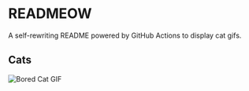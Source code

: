 # READMEOW

A self-rewriting README powered by GitHub Actions to display cat gifs.

## Cats

![Bored Cat GIF](https://media2.giphy.com/media/mlvseq9yvZhba/200.gif?cid=9acd02da4q9drxbmxxignxdrs1m4q3tphl0133c8vjy1qkya&ep=v1_gifs_search&rid=200.gif&ct=g)
